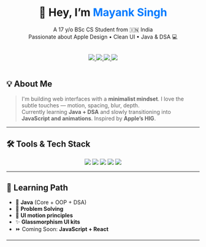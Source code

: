 <!-- README.md -->

<h1 align="center">
  👋 Hey, I’m <span style="color:#007AFF;">Mayank Singh</span>
</h1>

<p align="center">
  A 17 y/o BSc CS Student from 🇮🇳 India <br/>
  Passionate about Apple Design • Clean UI • Java & DSA 💻
</p>

<br/>

<div align="center">

<a href="mailto:singhmayank4146@gmail.com">
  <img src="https://img.shields.io/badge/Gmail-singhmayank4146@gmail.com-EA4335?style=for-the-badge&logo=gmail&logoColor=white&labelColor=EA4335&logoWidth=20" />
</a>
<a href="https://github.com/Mayank332k">
  <img src="https://img.shields.io/badge/GitHub-Mayank332k-000000?style=for-the-badge&logo=github&logoColor=white&labelColor=000000&logoWidth=20" />
</a>
<a href="https://www.linkedin.com/in/mayank-singh-813b68373/">
  <img src="https://img.shields.io/badge/LinkedIn-Mayank%20Singh-0077B5?style=for-the-badge&logo=linkedin&logoColor=white&labelColor=0077B5&logoWidth=20" />
</a>
<a href="https://x.com/S87691143Singh">
  <img src="https://img.shields.io/badge/Twitter-@S87691143Singh-1DA1F2?style=for-the-badge&logo=twitter&logoColor=white&labelColor=1DA1F2&logoWidth=20" />
</a>

</div>

<br/>

## 💡 About Me

> I'm building web interfaces with a **minimalist mindset**. I love the subtle touches — motion, spacing, blur, depth.  
> Currently learning **Java + DSA** and slowly transitioning into **JavaScript and animations**. Inspired by **Apple’s HIG**.

---

## 🛠️ Tools & Tech Stack

<p align="center">
  <img src="https://img.shields.io/badge/Java-Core%20%7C%20DSA-FFB6C1?style=for-the-badge&logo=openjdk&logoColor=white&logoWidth=20" />
  <img src="https://img.shields.io/badge/HTML5-Done-E34F26?style=for-the-badge&logo=html5&logoColor=white&logoWidth=20" />
  <img src="https://img.shields.io/badge/CSS3-Learning-1572B6?style=for-the-badge&logo=css3&logoColor=white&logoWidth=20" />
  <img src="https://img.shields.io/badge/Python-Basics-3776AB?style=for-the-badge&logo=python&logoColor=white&logoWidth=20" />
  <img src="https://img.shields.io/badge/Git-Version_Control-F05032?style=for-the-badge&logo=git&logoColor=white&logoWidth=20" />
</p>

---

## 🌱 Learning Path

- 📘 **Java** (Core + OOP + DSA)
- 🔁 **Problem Solving**
- 🎨 **UI motion principles**
- ✨ **Glassmorphism UI kits**
- ⏩ Coming Soon: **JavaScript + React**

---


